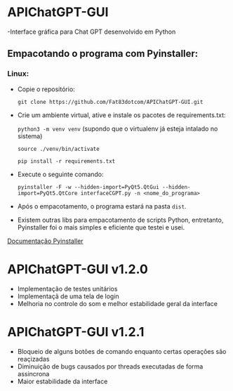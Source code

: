 # APIChatGPT-GUI
-Interface gráfica para Chat GPT desenvolvido em Python

## Empacotando o programa com Pyinstaller:

### Linux:

- Copie o repositório:

    `git clone https://github.com/Fat83dotcom/APIChatGPT-GUI.git`

- Crie um ambiente virtual, ative e instale os pacotes de requirements.txt:
 
    `python3 -m venv venv` (supondo que o virtualenv já esteja intalado no sistema)

    `source ./venv/bin/activate `

    `pip install -r requirements.txt`

- Execute o seguinte comando:

    `pyinstaller -F -w --hidden-import=PyQt5.QtGui --hidden-import=PyQt5.QtCore interfaceCGPT.py -n <nome_do_programa>`

- Após o empacotamento, o programa estará na pasta `dist`.

- Existem outras libs para empacotamento de scripts Python, entretanto, Pyinstaller foi o mais
simples e eficiente que testei e usei.

[Documentação Pyinstaller](https://pyinstaller.org/en/stable/)

# APIChatGPT-GUI v1.2.0

- Implementação de testes unitários
- Implementaçã de uma tela de login
- Melhoria no controle do som e melhor estabilidade geral da interface

# APIChatGPT-GUI v1.2.1

- Bloqueio de alguns botões de comando enquanto certas operações são reaçizadas
- Diminuição de bugs causados por threads executadas de forma assincrona
- Maior estabilidade da interface 
